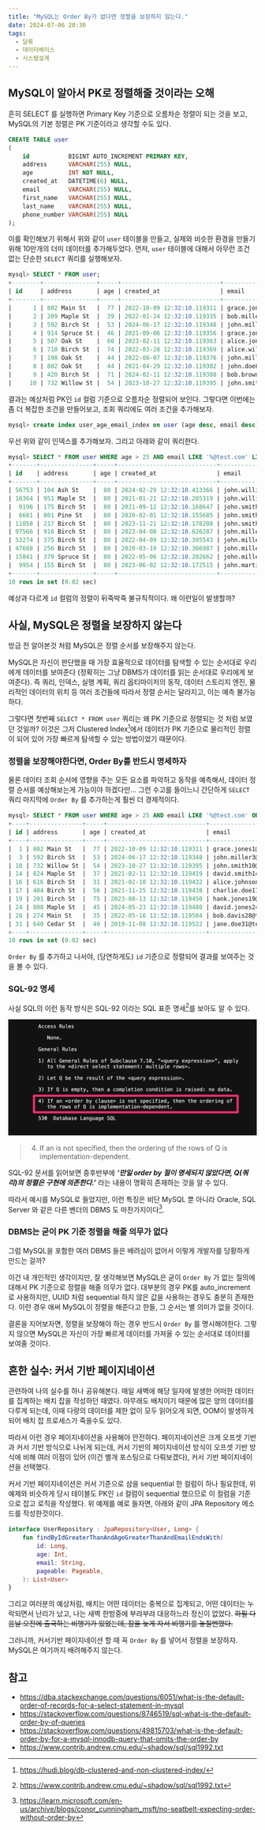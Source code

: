 ```yaml
---
title: "MySQL는 Order By가 없다면 정렬을 보장하지 않는다."
date: 2024-07-06 20:30
tags:
  - 달록
  - 데이터베이스
  - 시스템설계
---
```


## MySQL이 알아서 PK로 정렬해줄 것이라는 오해

흔히 SELECT 를 실행하면 Primary Key 기준으로 오름차순 정렬이 되는 것을 보고, MySQL의 기본 정렬은 PK 기준이라고 생각할 수도 있다.

```sql
CREATE TABLE user
(
    id           BIGINT AUTO_INCREMENT PRIMARY KEY,
    address      VARCHAR(255) NULL,
    age          INT NOT NULL,
    created_at   DATETIME(6) NULL,
    email        VARCHAR(255) NULL,
    first_name   VARCHAR(255) NULL,
    last_name    VARCHAR(255) NULL,
    phone_number VARCHAR(255) NULL
);
```

이를 확인해보기 위해서 위와 같이 `user` 테이블을 만들고, 실제와 비슷한 환경을 만들기 위해 10만개의 더미 데이터를 추가해두었다. 먼저, `user` 테이블에 대해서 아무런 조건 없는 단순한 `SELECT` 쿼리를 실행해보자.

```sql
mysql> SELECT * FROM user;
+--------+---------------+-----+----------------------------+-----------------------------------+------------+-----------+--------------+
| id     | address       | age | created_at                 | email                             | first_name | last_name | phone_number |
+--------+---------------+-----+----------------------------+-----------------------------------+------------+-----------+--------------+
|      1 | 802 Main St   |  77 | 2022-10-09 12:32:10.119311 | grace.jones1@test.com             | Grace      | Jones     | 555-8533     |
|      2 | 209 Maple St  |  39 | 2022-01-24 12:32:10.119335 | bob.miller2@dummy.com             | Bob        | Miller    | 555-4287     |
|      3 | 592 Birch St  |  53 | 2024-06-17 12:32:10.119348 | john.miller3@test.com             | John       | Miller    | 555-4130     |
|      4 | 914 Spruce St |  46 | 2021-09-06 12:32:10.119356 | grace.jones4@dummy.com            | Grace      | Jones     | 555-7132     |
|      5 | 507 Oak St    |  60 | 2023-02-11 12:32:10.119363 | alice.jones5@example.com          | Alice      | Jones     | 555-8964     |
|      6 | 710 Birch St  |  74 | 2022-03-28 12:32:10.119369 | alice.williams6@dummy.com         | Alice      | Williams  | 555-7837     |
|      7 | 198 Oak St    |  44 | 2022-08-07 12:32:10.119376 | john.miller7@example.com          | John       | Miller    | 555-6914     |
|      8 | 802 Oak St    |  44 | 2021-04-29 12:32:10.119382 | john.doe8@example.com             | John       | Doe       | 555-6634     |
|      9 | 420 Birch St  |  71 | 2024-02-11 12:32:10.119388 | bob.brown9@example.com            | Bob        | Brown     | 555-7305     |
|     10 | 732 Willow St |  54 | 2023-10-27 12:32:10.119395 | john.smith10@test.com             | John       | Smith     | 555-4544     |
```

결과는 예상처럼 PK인 `id` 컬럼 기준으로 오름차순 정렬되어 보인다. 그렇다면 이번에는 좀 더 복잡한 조건을 만들어보고, 조회 쿼리에도 여러 조건을 추가해보자.

```sql
mysql> create index user_age_email_index on user (age desc, email desc);
```

우선 위와 같이 인덱스를 추가해보자. 그리고 아래와 같이 쿼리한다.

```sql
mysql> SELECT * FROM user WHERE age > 25 AND email LIKE '%@test.com' LIMIT 10;
+-------+---------------+-----+----------------------------+-----------------------------+------------+-----------+--------------+
| id    | address       | age | created_at                 | email                       | first_name | last_name | phone_number |
+-------+---------------+-----+----------------------------+-----------------------------+------------+-----------+--------------+
| 56753 | 104 Ash St    |  80 | 2024-02-29 12:32:10.413366 | john.williams56753@test.com | John       | Williams  | 555-3182     |
| 16364 | 951 Maple St  |  80 | 2021-01-21 12:32:10.205319 | john.williams16364@test.com | John       | Williams  | 555-2859     |
|  9196 | 175 Birch St  |  80 | 2021-09-12 12:32:10.168647 | john.smith9196@test.com     | John       | Smith     | 555-2383     |
|  6681 | 801 Pine St   |  80 | 2020-02-01 12:32:10.155685 | john.smith6681@test.com     | John       | Smith     | 555-8990     |
| 11058 | 217 Birch St  |  80 | 2023-11-21 12:32:10.178208 | john.smith11058@test.com    | John       | Smith     | 555-9641     |
| 97566 | 916 Birch St  |  80 | 2023-04-08 12:32:10.626287 | john.miller97566@test.com   | John       | Miller    | 555-2294     |
| 53274 | 375 Birch St  |  80 | 2022-04-09 12:32:10.395543 | john.miller53274@test.com   | John       | Miller    | 555-6957     |
| 47688 | 256 Birch St  |  80 | 2020-03-19 12:32:10.366987 | john.miller47688@test.com   | John       | Miller    | 555-7895     |
| 15841 | 379 Spruce St |  80 | 2022-05-06 12:32:10.202662 | john.miller15841@test.com   | John       | Miller    | 555-3964     |
|  9954 | 155 Birch St  |  80 | 2023-06-02 12:32:10.172515 | john.martinez9954@test.com  | John       | Martinez  | 555-6591     |
+-------+---------------+-----+----------------------------+-----------------------------+------------+-----------+--------------+
10 rows in set (0.02 sec)
```

예상과 다르게 `id` 컬럼의 정렬이 뒤죽박죽 불규칙적이다. 왜 이런일이 발생할까?

## 사실, MySQL은 정렬을 보장하지 않는다

방금 전 알아본것 처럼 MySQL은 정렬 순서를 보장해주지 않는다.

MySQL은 자신이 판단했을 때 가장 효율적으로 데이터를 탐색할 수 있는 순서대로 우리에게 데이터를 보여준다 (정확히는 그냥 DBMS가 데이터를 읽는 순서대로 우리에게 보여준다). 즉 쿼리, 인덱스, 실행 계획, 쿼리 옵티마이저의 동작, 데이터 스토리지 엔진, 물리적인 데이터의 위치 등 여러 조건들에 따라서 정렬 순서는 달라지고, 이는 예측 불가능하다.

그렇다면 첫번째 `SELECT * FROM user` 쿼리는 왜 PK 기준으로 정렬되는 것 처럼 보였던 것일까? 이것은 그저 Clustered Index[^1]에서 데이터가 PK 기준으로 물리적인 정렬이 되어 있어 가장 빠르게 탐색할 수 있는 방법이었기 때문이다.

### 정렬을 보장해야한다면, Order By를 반드시 명세하자

물론 데이터 조회 순서에 영향을 주는 모든 요소를 파악하고 동작을 예측해서, 데이터 정렬 순서를 예상해보는게 가능이야 하겠다만… 그런 수고를 들이느니 간단하게 `SELECT` 쿼리 마지막에 `Order By` 를 추가하는게 훨씬 더 경제적이다.

```sql
mysql> SELECT * FROM user WHERE age > 25 AND email LIKE '%@test.com' ORDER BY id  LIMIT 10;
+----+---------------+-----+----------------------------+--------------------------+------------+-----------+--------------+
| id | address       | age | created_at                 | email                    | first_name | last_name | phone_number |
+----+---------------+-----+----------------------------+--------------------------+------------+-----------+--------------+
|  1 | 802 Main St   |  77 | 2022-10-09 12:32:10.119311 | grace.jones1@test.com    | Grace      | Jones     | 555-8533     |
|  3 | 592 Birch St  |  53 | 2024-06-17 12:32:10.119348 | john.miller3@test.com    | John       | Miller    | 555-4130     |
| 10 | 732 Willow St |  54 | 2023-10-27 12:32:10.119395 | john.smith10@test.com    | John       | Smith     | 555-4544     |
| 14 | 824 Maple St  |  37 | 2021-02-11 12:32:10.119419 | david.smith14@test.com   | David      | Smith     | 555-3876     |
| 16 | 616 Birch St  |  31 | 2021-02-10 12:32:10.119432 | alice.johnson16@test.com | Alice      | Johnson   | 555-2375     |
| 17 | 404 Birch St  |  56 | 2021-11-25 12:32:10.119438 | charlie.doe17@test.com   | Charlie    | Doe       | 555-9786     |
| 19 | 201 Birch St  |  75 | 2023-08-13 12:32:10.119450 | hank.jones19@test.com    | Hank       | Jones     | 555-9836     |
| 24 | 808 Maple St  |  45 | 2024-05-23 12:32:10.119480 | david.jones24@test.com   | David      | Jones     | 555-7736     |
| 28 | 274 Main St   |  35 | 2022-05-16 12:32:10.119504 | bob.davis28@test.com     | Bob        | Davis     | 555-4227     |
| 31 | 640 Cedar St  |  40 | 2019-11-08 12:32:10.119522 | jane.doe31@test.com      | Jane       | Doe       | 555-8499     |
+----+---------------+-----+----------------------------+--------------------------+------------+-----------+--------------+
10 rows in set (0.02 sec)
```

`Order By` 를 추가하고 나서야, (당연하게도) `id` 기준으로 정렬되어 결과를 보여주는 것을 볼 수 있다.

### SQL-92 명세

사실 SQL의 이런 동작 방식은 SQL-92 이라는 SQL 표준 명세[^2]를 보아도 알 수 있다.

![SQL-92 내용 발췌](./sql-92.png)

> 4. If an <order by clause> is not specified, then the ordering of the rows of Q is implementation-dependent.

SQL-92 문서를 읽어보면 중후반부에 **_‘만일 order by 절이 명세되지 않았다면, Q(쿼리)의 정렬은 구현에 의존한다.’_** 라는 내용이 명확히 존재하는 것을 알 수 있다.

따라서 예시를 MySQL로 들었지만, 이런 특징은 비단 MySQL 뿐 아니라 Oracle, SQL Server 와 같은 다른 벤더의 DBMS 도 마찬가지이다[^3].

### DBMS는 굳이 PK 기준 정렬을 해줄 의무가 없다

그럼 MySQL을 포함한 여러 DBMS 들은 배려심이 없어서 이렇게 개발자를 당황하게 만드는 걸까?

이건 내 개인적인 생각이지만, 잘 생각해보면 MySQL은 굳이 `Order By` 가 없는 질의에 대해서 PK 기준으로 정렬을 해줄 의무가 없다. 대부분의 경우 PK를 auto_increment 로 사용하지만, UUID 처럼 sequential 하지 않은 값을 사용하는 경우도 충분히 존재한다. 이런 경우 애써 MySQL이 정렬을 해준다고 한들, 그 순서는 별 의미가 없을 것이다.

결론을 지어보자면, 정렬을 보장해야 하는 경우 반드시 `Order By` 를 명시해야한다. 그렇지 않으면 MySQL은 자신이 가장 빠르게 데이터를 가져올 수 있는 순서대로 데이터를 보여줄 것이다.

## 흔한 실수: 커서 기반 페이지네이션

관련하여 나의 실수를 하나 공유해본다. 매일 새벽에 해당 일자에 발생한 어떠한 데이터를 집계하는 배치 잡을 작성하던 때였다. 아무래도 배치이기 때문에 많은 양의 데이터를 다루게 되는데, 이때 다량의 데이터를 제한 없이 모두 읽어오게 되면, OOM이 발생하게 되어 배치 잡 프로세스가 죽을수도 있다.

따라서 이런 경우 페이지네이션을 사용해야 안전하다. 페이지네이션은 크게 오프셋 기반과 커서 기반 방식으로 나뉘게 되는데, 커서 기반의 페이지네이션 방식이 오프셋 기반 방식에 비해 여러 이점이 있어 (이건 별개 포스팅으로 다뤄보겠다), 커서 기반 페이지네이션을 선택했다.

커서 기반 페이지네이션은 커서 기준으로 삼을 sequential 한 컬럼이 하나 필요한데, 위 예제와 비슷하게 당시 테이블도 PK인 `id` 컬럼이 sequential 했으므로 이 컬럼을 기준으로 잡고 로직을 작성했다. 위 예제를 예로 들자면, 아래와 같이 JPA Repository 메소드를 작성한것이다.

```kotlin
interface UserRepository : JpaRepository<User, Long> {
    fun findByIdGreaterThanAndAgeGreaterThanAndEmailEndsWith(
        id: Long,
        age: Int,
        email: String,
        pageable: Pageable,
    ): List<User>
}
```

그리고 여러분의 예상처럼, 배치는 어떤 데이터는 중복으로 집계되고, 어떤 데이터는 누락되면서 난리가 났고, 나는 새벽 한밤중에 부랴부랴 대응하느라 정신이 없었다. <strike>하필 다음날 오전에 출국하는 비행기가 있었는데, 잠을 늦게 자서 비행기를 놓칠뻔했다.</strike>

그러니까, 커서기반 페이지네이션 할 때 꼭 `Order By` 를 넣어서 정렬을 보장하자. MySQL은 여기까지 배려해주지 않는다.

## 참고

- https://dba.stackexchange.com/questions/6051/what-is-the-default-order-of-records-for-a-select-statement-in-mysql
- https://stackoverflow.com/questions/8746519/sql-what-is-the-default-order-by-of-queries
- https://stackoverflow.com/questions/49815703/what-is-the-default-order-by-for-a-mysql-innodb-query-that-omits-the-order-by
- https://www.contrib.andrew.cmu.edu/~shadow/sql/sql1992.txt

[^1]: https://hudi.blog/db-clustered-and-non-clustered-index/
[^2]: https://www.contrib.andrew.cmu.edu/~shadow/sql/sql1992.txt
[^3]: https://learn.microsoft.com/en-us/archive/blogs/conor_cunningham_msft/no-seatbelt-expecting-order-without-order-by
